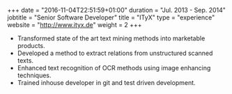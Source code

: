 +++
date = "2016-11-04T22:51:59+01:00"
duration = "Jul. 2013 - Sep. 2014"
jobtitle = "Senior Software Developer"
title = "ITyX"
type = "experience"
website = "http://www.ityx.de"
weight = 2
+++
* Transformed state of the art text mining methods into marketable products.
* Developed a method to extract relations from unstructured scanned texts.
* Enhanced text recognition of OCR methods using image enhancing techniques.
* Trained inhouse developer in git and test driven development.

